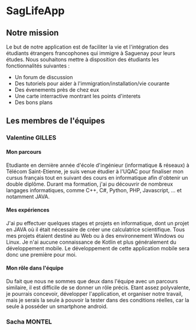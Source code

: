 # SagLifeApp

## Notre mission
Le but de notre application est de faciliter la vie et l'intégration des étudiants étrangers francophones qui immigre à Saguenay pour leurs études.
Nous souhaitons mettre à disposition des étudiants les fonctionnalités suivantes :
* Un forum de discussion
* Des tutoriels pour aider à l'immigration/installation/vie courante
* Des évenements près de chez eux
* Une carte interractive montrant les points d'interets
* Des bons plans

## Les membres de l'équipes

### Valentine GILLES

#### Mon parcours
Etudiante en dernière année d'école d'ingénieur (informatique & réseaux) à Télécom Saint-Etienne, je suis venue étudier à l'UQAC pour finaliser mon cursus français tout en suivant des cours en informatique afin d'obtenir un double diplôme. Durant ma formation, j'ai pu découvrir de nombreux langages informatiques, comme C++, C#, Python, PHP, Javascript, ... et notamment JAVA.

#### Mes expériences
J'ai pu effectuer quelques stages et projets en informatique, dont un projet en JAVA où il était nécessaire de créer une calculatrice scientifique. Tous mes projets étaient destiné au Web ou à des environnement Windows ou Linux. Je n'ai aucune connaissance de Kotlin et plus généralement du développement mobile. Le développement de cette application mobile sera donc une première pour moi.

#### Mon rôle dans l'équipe
Du fait que nous ne sommes que deux dans l'équipe avec un parcours similaire, il est difficile de se donner un rôle précis.
Etant assez polyvalente, je pourrais concevoir, développer l'application, et organiser notre travail, mais je serais la seule à pouvoir la tester dans des conditions réelles, car la seule à posséder un smartphone android.


### Sacha MONTEL
